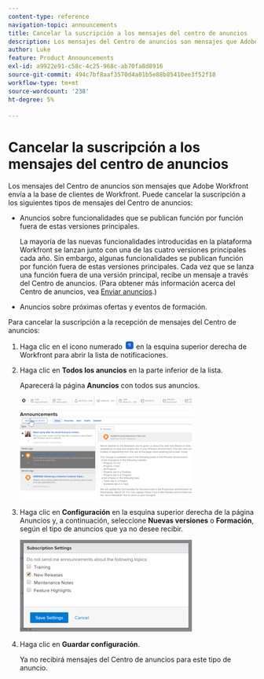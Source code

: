```yaml
---
content-type: reference
navigation-topic: announcements
title: Cancelar la suscripción a los mensajes del centro de anuncios
description: Los mensajes del Centro de anuncios son mensajes que Adobe Workfront envía a la base de clientes de Workfront. Puede cancelar la suscripción a los mensajes del Centro de anuncios.
author: Luke
feature: Product Announcements
exl-id: a9922e91-c58c-4c25-968c-ab70fa8d8916
source-git-commit: 494c7bf8aaf3570d4a01b5e88b85410ee3f52f18
workflow-type: tm+mt
source-wordcount: '238'
ht-degree: 5%

---
```


# Cancelar la suscripción a los mensajes del centro de anuncios

Los mensajes del Centro de anuncios son mensajes que Adobe Workfront envía a la base de clientes de Workfront. Puede cancelar la suscripción a los siguientes tipos de mensajes del Centro de anuncios:

* Anuncios sobre funcionalidades que se publican función por función fuera de estas versiones principales.

  La mayoría de las nuevas funcionalidades introducidas en la plataforma Workfront se lanzan junto con una de las cuatro versiones principales cada año. Sin embargo, algunas funcionalidades se publican función por función fuera de estas versiones principales. Cada vez que se lanza una función fuera de una versión principal, recibe un mensaje a través del Centro de anuncios. (Para obtener más información acerca del Centro de anuncios, vea [Enviar anuncios](../../administration-and-setup/get-started-wf-administration/view-send-announcements.md).)

* Anuncios sobre próximas ofertas y eventos de formación.

Para cancelar la suscripción a la recepción de mensajes del Centro de anuncios:

1. Haga clic en el icono numerado ![Icono de notificaciones](assets/notifications-icon-jewel.jpg) en la esquina superior derecha de Workfront para abrir la lista de notificaciones.
1. Haga clic en **Todos los anuncios** en la parte inferior de la lista.

   Aparecerá la página **Anuncios** con todos sus anuncios.

   ![Página de anuncios](assets/announcements-page-qs-350x210.png)

1. Haga clic en **Configuración** en la esquina superior derecha de la página Anuncios y, a continuación, seleccione **Nuevas versiones** o **Formación**, según el tipo de anuncios que ya no desee recibir.

   ![Configuración del centro de anuncios](assets/announcementcenter-settings-350x187.png)

1. Haga clic en **Guardar configuración**.

   Ya no recibirá mensajes del Centro de anuncios para este tipo de anuncio.
